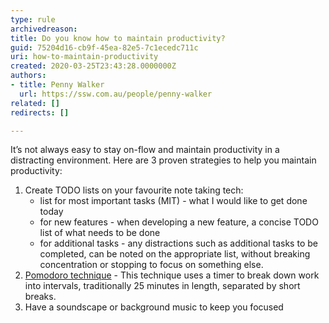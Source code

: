 ```yaml
---
type: rule
archivedreason: 
title: Do you know how to maintain productivity?
guid: 75204d16-cb9f-45ea-82e5-7c1ecedc711c
uri: how-to-maintain-productivity
created: 2020-03-25T23:43:28.0000000Z
authors:
- title: Penny Walker
  url: https://ssw.com.au/people/penny-walker
related: []
redirects: []

---
```


It’s not always easy to stay on-flow and maintain productivity in a distracting environment. Here are 3 proven strategies to help you maintain productivity:


<!--endintro-->

1. Create TODO lists on your favourite note taking tech:
    * list for most important tasks (MIT) - what I would like to get done today
    * for new features - when developing a new feature, a concise TODO list of what needs to be done
    * for additional tasks - any distractions such as additional tasks to be completed, can be noted on the appropriate list, without breaking concentration or stopping to focus on something else.
2. [Pomodoro technique](https&#58;//francescocirillo.com/pages/pomodoro-technique) - This technique uses a timer to break down work into intervals, traditionally 25 minutes in length, separated by short breaks.
3. Have a soundscape or background music to keep you focused
